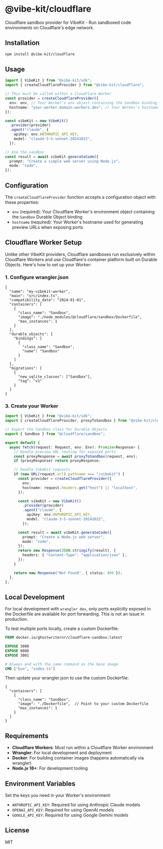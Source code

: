 # @vibe-kit/cloudflare

Cloudflare sandbox provider for VibeKit - Run sandboxed code environments on Cloudflare's edge network.

## Installation

```bash
npm install @vibe-kit/cloudflare
```

## Usage

```typescript
import { VibeKit } from "@vibe-kit/sdk";
import { createCloudflareProvider } from "@vibe-kit/cloudflare";

// This must be called within a Cloudflare Worker
const provider = createCloudflareProvider({
  env: env, // Your Worker's env object containing the Sandbox binding
  hostname: "your-worker.domain.workers.dev", // Your Worker's hostname for preview URLs
});

const vibeKit = new VibeKit()
  .provider(provider)
  .agent("claude", {
    apiKey: env.ANTHROPIC_API_KEY,
    model: "claude-3-5-sonnet-20241022",
  });

// Use the sandbox
const result = await vibeKit.generateCode({
  prompt: "Create a simple web server using Node.js",
  mode: "code",
});
```

## Configuration

The `createCloudflareProvider` function accepts a configuration object with these properties:

- `env` (required): Your Cloudflare Worker's environment object containing the `Sandbox` Durable Object binding
- `hostname` (required): Your Worker's hostname used for generating preview URLs when exposing ports

## Cloudflare Worker Setup

Unlike other VibeKit providers, Cloudflare sandboxes run exclusively within Cloudflare Workers and use Cloudflare's container platform built on Durable Objects. Here's how to set up your Worker:

### 1. Configure wrangler.json

```jsonc
{
  "name": "my-vibekit-worker",
  "main": "src/index.ts",
  "compatibility_date": "2024-01-01",
  "containers": [
    {
      "class_name": "Sandbox",
      "image": "./node_modules/@cloudflare/sandbox/Dockerfile",
      "max_instances": 1
    }
  ],
  "durable_objects": {
    "bindings": [
      {
        "class_name": "Sandbox",
        "name": "Sandbox"
      }
    ]
  },
  "migrations": [
    {
      "new_sqlite_classes": ["Sandbox"],
      "tag": "v1"
    }
  ]
}
```

### 3. Create your Worker

```typescript
import { VibeKit } from "@vibe-kit/sdk";
import { createCloudflareProvider, proxyToSandbox } from "@vibe-kit/cloudflare";

// Export the Sandbox class for Durable Objects
export { Sandbox } from "@cloudflare/sandbox";

export default {
  async fetch(request: Request, env: Env): Promise<Response> {
    // Handle preview URL routing for exposed ports
    const proxyResponse = await proxyToSandbox(request, env);
    if (proxyResponse) return proxyResponse;

    // Handle VibeKit requests
    if (new URL(request.url).pathname === "/vibekit") {
      const provider = createCloudflareProvider({
        env,
        hostname: request.headers.get("host") || "localhost",
      });

      const vibeKit = new VibeKit()
        .provider(provider)
        .agent("claude", {
          apiKey: env.ANTHROPIC_API_KEY,
          model: "claude-3-5-sonnet-20241022",
        });

      const result = await vibeKit.generateCode({
        prompt: "Create a Node.js web server",
        mode: "code",
      });
      return new Response(JSON.stringify(result), {
        headers: { "Content-Type": "application/json" },
      });
    }

    return new Response("Not Found", { status: 404 });
  },
};
```

## Local Development

For local development with `wrangler dev`, only ports explicitly exposed in the Dockerfile are available for port forwarding. This is not an issue in production.

To test multiple ports locally, create a custom Dockerfile:

```dockerfile
FROM docker.io/ghostwriternr/cloudflare-sandbox:latest

EXPOSE 3000
EXPOSE 8080
EXPOSE 3001

# Always end with the same command as the base image
CMD ["bun", "index.ts"]
```

Then update your wrangler.json to use the custom Dockerfile:

```jsonc
{
  "containers": [
    {
      "class_name": "Sandbox",
      "image": "./Dockerfile",  // Point to your custom Dockerfile
      "max_instances": 1
    }
  ]
}
```

## Requirements

- **Cloudflare Workers**: Must run within a Cloudflare Worker environment
- **Wrangler**: For local development and deployment
- **Docker**: For building container images (happens automatically via wrangler)
- **Node.js 18+**: For development tooling

## Environment Variables

Set the keys you need in your Worker's environment:

- `ANTHROPIC_API_KEY`: Required for using Anthropic Claude models
- `OPENAI_API_KEY`: Required for using OpenAI models
- `GOOGLE_API_KEY`: Required for using Google Gemini models

## License

MIT

